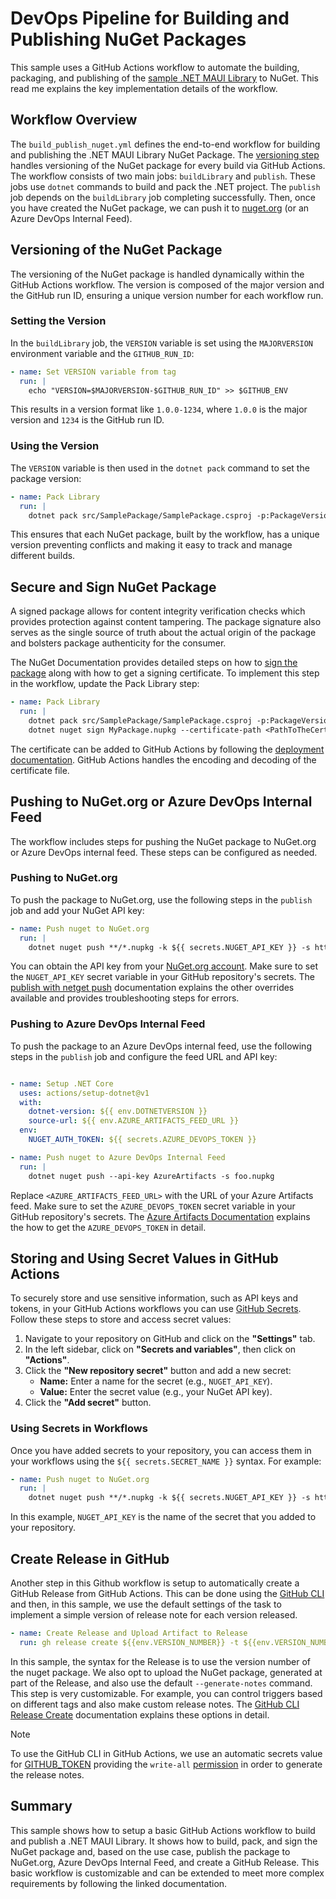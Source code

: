 # DevOps Pipeline for Building and Publishing NuGet Packages

This sample uses a GitHub Actions workflow to automate the building, packaging, and publishing of the [sample .NET MAUI Library](/README.md) to NuGet. This read me explains the key implementation details of the workflow.

## Workflow Overview

The `build_publish_nuget.yml` defines the end-to-end workflow for building and publishing the .NET MAUI Library NuGet Package. The [versioning step](#versioning-of-the-nuget-package) handles versioning of the NuGet package for every build via GitHub Actions. The workflow consists of two main jobs: `buildLibrary` and `publish`. These jobs use `dotnet` commands to build and pack the .NET project. The `publish` job depends on the `buildLibrary` job completing successfully. Then, once you have created the NuGet package, we can push it to [nuget.org](https://www.nuget.org) (or an Azure DevOps Internal Feed).

## Versioning of the NuGet Package

The versioning of the NuGet package is handled dynamically within the GitHub Actions workflow. The version is composed of the major version and the GitHub run ID, ensuring a unique version number for each workflow run.

### Setting the Version

In the `buildLibrary` job, the `VERSION` variable is set using the `MAJORVERSION` environment variable and the `GITHUB_RUN_ID`:

```yaml
- name: Set VERSION variable from tag
  run: |
    echo "VERSION=$MAJORVERSION-$GITHUB_RUN_ID" >> $GITHUB_ENV
```

This results in a version format like `1.0.0-1234`, where `1.0.0` is the major version and `1234` is the GitHub run ID.

### Using the Version

The `VERSION` variable is then used in the `dotnet pack` command to set the package version:

```yaml
- name: Pack Library
  run: |
    dotnet pack src/SamplePackage/SamplePackage.csproj -p:PackageVersion=$VERSION -c Release
```

This ensures that each NuGet package, built by the workflow, has a unique version preventing conflicts and making it easy to track and manage different builds.

## Secure and Sign NuGet Package

A signed package allows for content integrity verification checks which provides protection against content tampering. The package signature also serves as the single source of truth about the actual origin of the package and bolsters package authenticity for the consumer.

The NuGet Documentation provides detailed steps on how to [sign the package](https://learn.microsoft.com/nuget/create-packages/sign-a-package#sign-the-package) along with how to get a signing certificate. To implement this step in the workflow, update the Pack Library step:

```yaml
- name: Pack Library
  run: |
    dotnet pack src/SamplePackage/SamplePackage.csproj -p:PackageVersion=$VERSION -c Release
    dotnet nuget sign MyPackage.nupkg --certificate-path <PathToTheCertificate> --timestamper <TimestampServiceURL>

```

The certificate can be added to GitHub Actions by following the [deployment documentation](https://docs.github.com/en/actions/use-cases-and-examples/deploying/installing-an-apple-certificate-on-macos-runners-for-xcode-development). GitHub Actions handles the encoding and decoding of the certificate file.

## Pushing to NuGet.org or Azure DevOps Internal Feed

The workflow includes steps for pushing the NuGet package to NuGet.org or Azure DevOps internal feed. These steps can be configured as needed.

### Pushing to NuGet.org

To push the package to NuGet.org, use the following steps in the `publish` job and add your NuGet API key:

```yaml
- name: Push nuget to NuGet.org
  run: |
    dotnet nuget push **/*.nupkg -k ${{ secrets.NUGET_API_KEY }} -s https://api.nuget.org/v3/index.json --skip-duplicate
```

You can obtain the API key from your [NuGet.org account](https://www.nuget.org/account/apikeys). Make sure to set the `NUGET_API_KEY` secret variable in your GitHub repository's secrets. The [publish with netget push](https://learn.microsoft.com/nuget/quickstart/create-and-publish-a-package-using-the-dotnet-cli#publish-with-dotnet-nuget-push) documentation explains the other overrides available and provides troubleshooting steps for errors.

### Pushing to Azure DevOps Internal Feed

To push the package to an Azure DevOps internal feed, use the following steps in the `publish` job and configure the feed URL and API key:

```yaml

- name: Setup .NET Core
  uses: actions/setup-dotnet@v1
  with:
    dotnet-version: ${{ env.DOTNETVERSION }}
    source-url: ${{ env.AZURE_ARTIFACTS_FEED_URL }}
  env:
    NUGET_AUTH_TOKEN: ${{ secrets.AZURE_DEVOPS_TOKEN }} 

- name: Push nuget to Azure DevOps Internal Feed
  run: |
    dotnet nuget push --api-key AzureArtifacts -s foo.nupkg

```

Replace `<AZURE_ARTIFACTS_FEED_URL>` with the URL of your Azure Artifacts feed. Make sure to set the `AZURE_DEVOPS_TOKEN` secret variable in your GitHub repository's secrets. The [Azure Artifacts Documentation](https://learn.microsoft.com/azure/devops/artifacts/quickstarts/github-actions?view=azure-devops&pivots=pat) explains the how to get the `AZURE_DEVOPS_TOKEN` in detail.

## Storing and Using Secret Values in GitHub Actions

To securely store and use sensitive information, such as API keys and tokens, in your GitHub Actions workflows you can use [GitHub Secrets](https://docs.github.com/actions/security-for-github-actions/security-guides/using-secrets-in-github-actions). Follow these steps to store and access secret values:

1. Navigate to your repository on GitHub and click on the **"Settings"** tab.
2. In the left sidebar, click on **"Secrets and variables"**, then click on **"Actions"**.
3. Click the **"New repository secret"** button and add a new secret:
    - **Name:** Enter a name for the secret (e.g., `NUGET_API_KEY`).
    - **Value:** Enter the secret value (e.g., your NuGet API key).
4. Click the **"Add secret"** button.

### Using Secrets in Workflows

Once you have added secrets to your repository, you can access them in your workflows using the `${{ secrets.SECRET_NAME }}` syntax. For example:

```yaml
- name: Push nuget to NuGet.org
  run: |
    dotnet nuget push **/*.nupkg -k ${{ secrets.NUGET_API_KEY }} -s https://api.nuget.org/v3/index.json --skip-duplicate
```

In this example, `NUGET_API_KEY` is the name of the secret that you added to your repository.

## Create Release in GitHub

Another step in this Github workflow is setup to automatically create a GitHub Release from GitHub Actions. This can be done using the [GitHub CLI](https://cli.github.com/) and then, in this sample, we use the default settings of the task to implement a simple version of release note for each version released.

```yaml
- name: Create Release and Upload Artifact to Release
  run: gh release create ${{env.VERSION_NUMBER}} -t ${{env.VERSION_NUMBER}} *.nupkg --generate-notes
```

In this sample, the syntax for the Release is to use the version number of the nuget package. We also opt to upload the NuGet package, generated at part of the Release, and also use the default `--generate-notes` command. This step is very customizable. For example, you can control triggers based on different tags and also make custom release notes. The [GitHub CLI Release Create](https://cli.github.com/manual/gh_release_create) documentation explains these options in detail.

> [!NOTE]
> To use the GitHub CLI in GitHub Actions, we use an automatic secrets value for [GITHUB_TOKEN](https://docs.github.com/actions/security-for-github-actions/security-guides/automatic-token-authentication) providing the `write-all` [permission](https://docs.github.com/actions/writing-workflows/choosing-what-your-workflow-does/controlling-permissions-for-github_token#overview) in order to generate the release notes.

## Summary

This sample shows how to setup a basic GitHub Actions workflow to build and publish a .NET MAUI Library. It shows how to build, pack, and sign the NuGet package and, based on the use case, publish the package to NuGet.org, Azure DevOps Internal Feed, and create a GitHub Release. This basic workflow is customizable and can be extended to meet more complex requirements by following the linked documentation.
